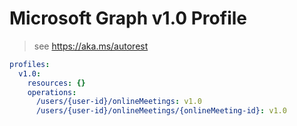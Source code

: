 # Microsoft Graph v1.0 Profile

> see https://aka.ms/autorest

``` yaml
profiles:
  v1.0:
    resources: {}
    operations:
      /users/{user-id}/onlineMeetings: v1.0
      /users/{user-id}/onlineMeetings/{onlineMeeting-id}: v1.0

```
